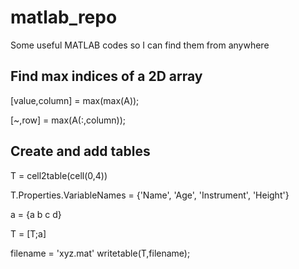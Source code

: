 # matlab_repo
Some useful MATLAB codes so I can find them from anywhere 

## Find max indices of a 2D array 

[value,column] = max(max(A));

[~,row] = max(A(:,column));

## Create and add tables 

T = cell2table(cell(0,4))

T.Properties.VariableNames = {'Name', 'Age', 'Instrument', 'Height'}

a = {a b c d} 

T = [T;a]

filename = 'xyz.mat' 
writetable(T,filename); 
